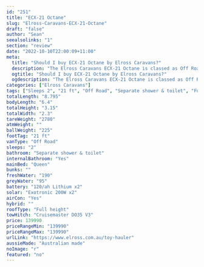 ```yaml
---
id: "251"
title: "ECX-21 Octane"
slug: "Elross-Caravans-ECX-21-Octane"
draft: "false"
author: "Sean"
seealsolinks: "1"
section: "review"
date: "2022-10-10T22:00:09+11:00"
meta:
  title: "Should I buy ECX-21 Octane by Elross Caravans?"
  description: "The Elross Caravans ECX-21 Octane is classed as Off Road, and sleeps 2 people. It is Australian made and comes in at 21 ft. It generally has Separate shower & toilet."
  ogtitle: "Should I buy ECX-21 Octane by Elross Caravans?"
  ogdescription: "The Elross Caravans ECX-21 Octane is classed as Off Road, and sleeps 2 people. It is Australian made and comes in at 21 ft. It generally has Separate shower & toilet."
categories: ["Elross Caravans"]
tags: ["Sleeps 2", "21 ft", "Off Road", "Separate shower & toilet", "Full height", "Over 100k", "Australian made"]
totalLength: "8.795"
bodyLength: "6.4"
totalHeight: "3.15"
totalWidth: "2.3"
tareWeight: "2780"
atmWeight: ""
ballWeight: "225"
footTag: "21 ft"
vanType: "Off Road"
sleeps: "2"
bathroom: "Separate shower & toilet"
internalBathroom: "Yes"
mainBed: "Queen"
bunks: ""
freshWater: "190"
greyWater: "95"
battery: "120/ah Lithium x2"
solar: "Exotronic 200W x2"
airCon: "Yes"
hybrid: ""
roofType: "Full height"
towHitch: "Cruisemaster DO35 V3"
price: 139990
priceRangeMin: "139990"
priceRangeMax: "139990"
urlLink: "https://www.elross.com.au/toy-hauler"
aussieMade: "Australian made"
noImage: "r"
featured: "no"
---
```

